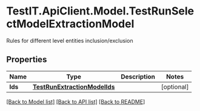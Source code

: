 # TestIT.ApiClient.Model.TestRunSelectModelExtractionModel
Rules for different level entities inclusion/exclusion

## Properties

Name | Type | Description | Notes
------------ | ------------- | ------------- | -------------
**Ids** | [**TestRunExtractionModelIds**](TestRunExtractionModelIds.md) |  | [optional] 

[[Back to Model list]](../README.md#documentation-for-models) [[Back to API list]](../README.md#documentation-for-api-endpoints) [[Back to README]](../README.md)

